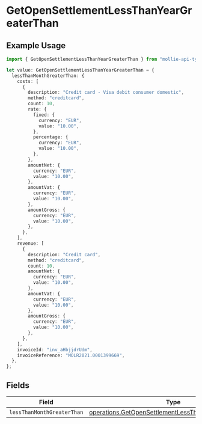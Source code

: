 # GetOpenSettlementLessThanYearGreaterThan

## Example Usage

```typescript
import { GetOpenSettlementLessThanYearGreaterThan } from "mollie-api-typescript/models/operations";

let value: GetOpenSettlementLessThanYearGreaterThan = {
  lessThanMonthGreaterThan: {
    costs: [
      {
        description: "Credit card - Visa debit consumer domestic",
        method: "creditcard",
        count: 10,
        rate: {
          fixed: {
            currency: "EUR",
            value: "10.00",
          },
          percentage: {
            currency: "EUR",
            value: "10.00",
          },
        },
        amountNet: {
          currency: "EUR",
          value: "10.00",
        },
        amountVat: {
          currency: "EUR",
          value: "10.00",
        },
        amountGross: {
          currency: "EUR",
          value: "10.00",
        },
      },
    ],
    revenue: [
      {
        description: "Credit card",
        method: "creditcard",
        count: 10,
        amountNet: {
          currency: "EUR",
          value: "10.00",
        },
        amountVat: {
          currency: "EUR",
          value: "10.00",
        },
        amountGross: {
          currency: "EUR",
          value: "10.00",
        },
      },
    ],
    invoiceId: "inv_aHbjjdrUdm",
    invoiceReference: "MOLR2021.0001399669",
  },
};
```

## Fields

| Field                                                                                                                        | Type                                                                                                                         | Required                                                                                                                     | Description                                                                                                                  |
| ---------------------------------------------------------------------------------------------------------------------------- | ---------------------------------------------------------------------------------------------------------------------------- | ---------------------------------------------------------------------------------------------------------------------------- | ---------------------------------------------------------------------------------------------------------------------------- |
| `lessThanMonthGreaterThan`                                                                                                   | [operations.GetOpenSettlementLessThanMonthGreaterThan](../../models/operations/getopensettlementlessthanmonthgreaterthan.md) | :heavy_minus_sign:                                                                                                           | N/A                                                                                                                          |